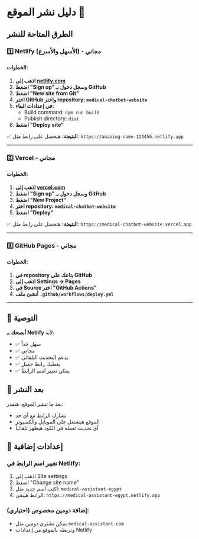 # دليل نشر الموقع 🚀

## الطرق المتاحة للنشر

### 1️⃣ **Netlify (الأسهل والأسرع) - مجاني**

#### الخطوات:
1. **اذهب إلى [netlify.com](https://netlify.com)**
2. **اضغط "Sign up" وسجل دخول بـ GitHub**
3. **اضغط "New site from Git"**
4. **اختر GitHub واختر repository: `medical-chatbot-website`**
5. **في إعدادات البناء:**
   - Build command: `npm run build`
   - Publish directory: `dist`
6. **اضغط "Deploy site"**

✅ **النتيجة:** هتحصل على رابط مثل: `https://amazing-name-123456.netlify.app`

---

### 2️⃣ **Vercel - مجاني**

#### الخطوات:
1. **اذهب إلى [vercel.com](https://vercel.com)**
2. **اضغط "Sign up" وسجل دخول بـ GitHub**
3. **اضغط "New Project"**
4. **اختر repository: `medical-chatbot-website`**
5. **اضغط "Deploy"**

✅ **النتيجة:** هتحصل على رابط مثل: `https://medical-chatbot-website.vercel.app`

---

### 3️⃣ **GitHub Pages - مجاني**

#### الخطوات:
1. **في repository بتاعك على GitHub**
2. **اذهب إلى Settings → Pages**
3. **في Source اختر "GitHub Actions"**
4. **أنشئ ملف `.github/workflows/deploy.yml`**

---

## 🎯 التوصية

**أنصحك بـ Netlify** لأنه:
- ✅ سهل جداً
- ✅ مجاني
- ✅ يدعم التحديث التلقائي
- ✅ يعطيك رابط جميل
- ✅ يمكن تغيير اسم الرابط

## 📱 بعد النشر

بعد ما تنشر الموقع، هتقدر:
- تشارك الرابط مع أي حد
- الموقع هيشتغل على الموبايل والكمبيوتر
- أي تحديث تعمله في الكود هيظهر تلقائياً

## 🔧 إعدادات إضافية

### تغيير اسم الرابط في Netlify:
1. اذهب إلى Site settings
2. اضغط "Change site name"
3. اكتب اسم جديد مثل: `medical-assistant-egypt`
4. الرابط هيبقى: `https://medical-assistant-egypt.netlify.app`

### إضافة دومين مخصوص (اختياري):
- يمكن تشتري دومين مثل `medical-assistant.com`
- وتربطه بالموقع من إعدادات Netlify
